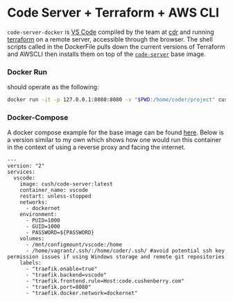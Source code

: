 # Code Server + Terraform + AWS CLI
`code-server-docker` is [VS Code](https://github.com/Microsoft/vscode) compiled by the team at [cdr](https://github.com/cdr) and running [terraform](https://www.terraform.io/) on a remote server, accessible through the browser. The shell scripts called in the DockerFile pulls down the current versions of Terraform and AWSCLI then installs them on top of the [`code-server`](https://github.com/cdr/code-server) base image.

### Docker Run 
should operate as the following:

```bash
docker run -it -p 127.0.0.1:8080:8080 -v "$PWD:/home/coder/project" cush/code-server
```

### Docker-Compose
A docker compose example for the base image can be found [here]( https://github.com/cdr/code-server/blob/master/docker-compose.yml).
Below is a version similar to my own which shows how one would run this container in the context of using a reverse proxy and facing the internet.
```
---
version: "2"
services:
  vscode:
    image: cush/code-server:latest
    container_name: vscode
    restart: unless-stopped
    networks:
      - dockernet
    environment:
      - PUID=1000
      - GUID=1000
      - PASSWORD=${PASSWORD}
    volumes:
      - /mnt/configmount/vscode:/home
      - /home/vagrant/.ssh/:/home/coder/.ssh/ #avoid potential ssh key permission issues if using Windows storage and remote git repositories
    labels:
      - "traefik.enable=true"
      - "traefik.backend=vscode"
      - "traefik.frontend.rule=Host:code.cushenberry.com"
      - "traefik.port=8080"
      - "traefik.docker.network=dockernet"
```



